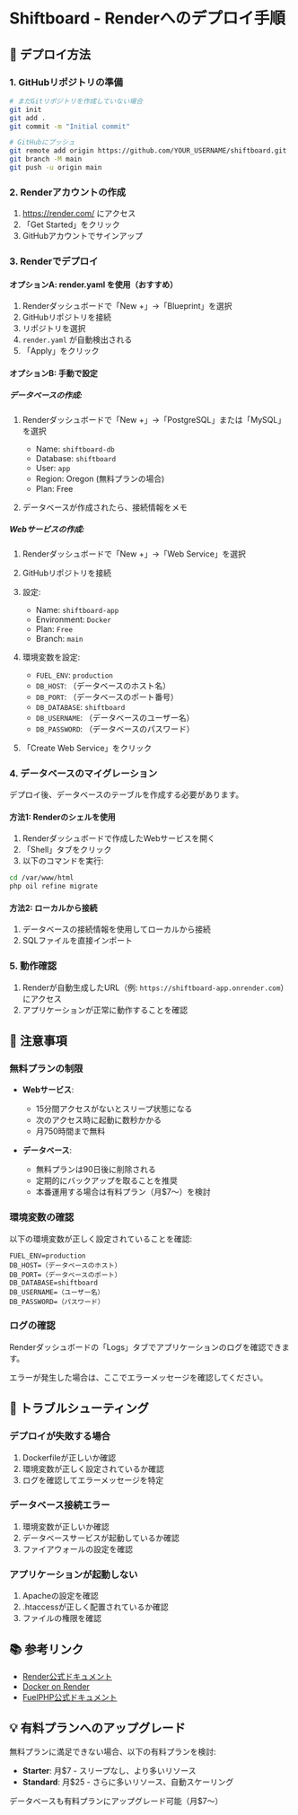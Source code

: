 # Shiftboard - Renderへのデプロイ手順

## 🚀 デプロイ方法

### 1. GitHubリポジトリの準備

```bash
# まだGitリポジトリを作成していない場合
git init
git add .
git commit -m "Initial commit"

# GitHubにプッシュ
git remote add origin https://github.com/YOUR_USERNAME/shiftboard.git
git branch -M main
git push -u origin main
```

### 2. Renderアカウントの作成

1. https://render.com/ にアクセス
2. 「Get Started」をクリック
3. GitHubアカウントでサインアップ

### 3. Renderでデプロイ

#### オプションA: render.yaml を使用（おすすめ）

1. Renderダッシュボードで「New +」→「Blueprint」を選択
2. GitHubリポジトリを接続
3. リポジトリを選択
4. `render.yaml` が自動検出される
5. 「Apply」をクリック

#### オプションB: 手動で設定

##### データベースの作成:
1. Renderダッシュボードで「New +」→「PostgreSQL」または「MySQL」を選択
   - Name: `shiftboard-db`
   - Database: `shiftboard`
   - User: `app`
   - Region: Oregon (無料プランの場合)
   - Plan: Free

2. データベースが作成されたら、接続情報をメモ

##### Webサービスの作成:
1. Renderダッシュボードで「New +」→「Web Service」を選択
2. GitHubリポジトリを接続
3. 設定:
   - Name: `shiftboard-app`
   - Environment: `Docker`
   - Plan: `Free`
   - Branch: `main`

4. 環境変数を設定:
   - `FUEL_ENV`: `production`
   - `DB_HOST`: （データベースのホスト名）
   - `DB_PORT`: （データベースのポート番号）
   - `DB_DATABASE`: `shiftboard`
   - `DB_USERNAME`: （データベースのユーザー名）
   - `DB_PASSWORD`: （データベースのパスワード）

5. 「Create Web Service」をクリック

### 4. データベースのマイグレーション

デプロイ後、データベースのテーブルを作成する必要があります。

#### 方法1: Renderのシェルを使用

1. Renderダッシュボードで作成したWebサービスを開く
2. 「Shell」タブをクリック
3. 以下のコマンドを実行:

```bash
cd /var/www/html
php oil refine migrate
```

#### 方法2: ローカルから接続

1. データベースの接続情報を使用してローカルから接続
2. SQLファイルを直接インポート

### 5. 動作確認

1. Renderが自動生成したURL（例: `https://shiftboard-app.onrender.com`）にアクセス
2. アプリケーションが正常に動作することを確認

## 📝 注意事項

### 無料プランの制限

- **Webサービス**: 
  - 15分間アクセスがないとスリープ状態になる
  - 次のアクセス時に起動に数秒かかる
  - 月750時間まで無料

- **データベース**: 
  - 無料プランは90日後に削除される
  - 定期的にバックアップを取ることを推奨
  - 本番運用する場合は有料プラン（月$7〜）を検討

### 環境変数の確認

以下の環境変数が正しく設定されていることを確認:

```
FUEL_ENV=production
DB_HOST=（データベースのホスト）
DB_PORT=（データベースのポート）
DB_DATABASE=shiftboard
DB_USERNAME=（ユーザー名）
DB_PASSWORD=（パスワード）
```

### ログの確認

Renderダッシュボードの「Logs」タブでアプリケーションのログを確認できます。

エラーが発生した場合は、ここでエラーメッセージを確認してください。

## 🔧 トラブルシューティング

### デプロイが失敗する場合

1. Dockerfileが正しいか確認
2. 環境変数が正しく設定されているか確認
3. ログを確認してエラーメッセージを特定

### データベース接続エラー

1. 環境変数が正しいか確認
2. データベースサービスが起動しているか確認
3. ファイアウォールの設定を確認

### アプリケーションが起動しない

1. Apacheの設定を確認
2. .htaccessが正しく配置されているか確認
3. ファイルの権限を確認

## 📚 参考リンク

- [Render公式ドキュメント](https://render.com/docs)
- [Docker on Render](https://render.com/docs/docker)
- [FuelPHP公式ドキュメント](https://fuelphp.com/docs/)

## 💡 有料プランへのアップグレード

無料プランに満足できない場合、以下の有料プランを検討:

- **Starter**: 月$7 - スリープなし、より多いリソース
- **Standard**: 月$25 - さらに多いリソース、自動スケーリング

データベースも有料プランにアップグレード可能（月$7〜）

